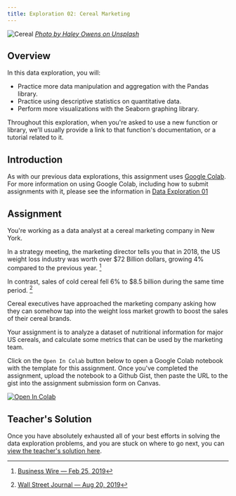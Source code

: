 ```yaml
---
title: Exploration 02: Cereal Marketing
---
```


![Cereal]({{URLROOT}}/shared/img/cereal.jpg)
*[Photo by Haley Owens on Unsplash](https://unsplash.com/photos/QdwrSyJV3_4)*

## Overview

In this data exploration, you will:

* Practice more data manipulation and aggregation with the Pandas library.
* Practice using descriptive statistics on quantitative data.
* Perform more visualizations with the Seaborn graphing library.

Throughout this exploration, when you're asked to use a new function or library, we'll usually provide a link to that function's documentation, or a tutorial related to it.

## Introduction

As with our previous data explorations, this assignment uses [Google Colab](http://colab.research.google.com). For more information on using Google Colab, including how to submit assignments with it, please see the information in [Data Exploration 01](./exploration-01.html) 

## Assignment

You're working as a data analyst at a cereal marketing company in New York. 

In a strategy meeting, the marketing director tells you that in 2018, the US weight loss industry was worth over $72 Billion dollars, growing 4% compared to the previous year. [^1] 

In contrast, sales of cold cereal fell 6% to $8.5 billion during the same time period. [^2]

Cereal executives have approached the marketing company asking how they can somehow tap into the weight loss market growth to boost the sales of their cereal brands.

Your assignment is to analyze a dataset of nutritional information for major US cereals, and calculate some metrics that can be used by the marketing team.

Click on the `Open In Colab` button below to open a Google Colab notebook with the template for this assignment. Once you've completed the assignment, upload the notebook to a Github Gist, then paste the URL to the gist into the assignment submission form on Canvas. 

[![Open In Colab](https://colab.research.google.com/assets/colab-badge.svg)](https://colab.research.google.com/github/byui-cse/cse450-course/blob/master/notebooks/Exploration_02.ipynb)

## Teacher's Solution

Once you have absolutely exhausted all of your best efforts in solving the data exploration problems, and you are stuck on where to go next, you can [view the teacher's solution here](https://github.com/byui-cse/cse450-course/blob/master/notebooks/Exploration_02_Solved.ipynb).


[^1]: [Business Wire — Feb 25, 2019](https://www.businesswire.com/news/home/20190225005455/en/72-Billion-Weight-Loss-Diet-Control-Market)

[^2]: [Wall Street Journal — Aug 20, 2019](https://www.wsj.com/articles/cereal-makers-try-again-to-jump-start-stale-sales-11566293404)